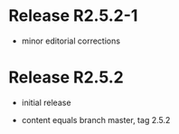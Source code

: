 # Release R2.5.2-1
- minor editorial corrections

# Release R2.5.2
- initial release

- content equals branch master, tag 2.5.2

